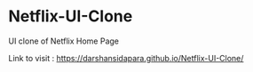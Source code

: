 # Netflix-UI-Clone
UI clone of Netflix Home Page 

Link to visit : https://darshansidapara.github.io/Netflix-UI-Clone/
